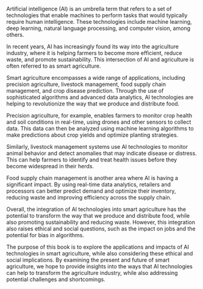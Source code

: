 
Artificial intelligence (AI) is an umbrella term that refers to a set of technologies that enable machines to perform tasks that would typically require human intelligence. These technologies include machine learning, deep learning, natural language processing, and computer vision, among others.

In recent years, AI has increasingly found its way into the agriculture industry, where it is helping farmers to become more efficient, reduce waste, and promote sustainability. This intersection of AI and agriculture is often referred to as smart agriculture.

Smart agriculture encompasses a wide range of applications, including precision agriculture, livestock management, food supply chain management, and crop disease prediction. Through the use of sophisticated algorithms and advanced data analytics, AI technologies are helping to revolutionize the way that we produce and distribute food.

Precision agriculture, for example, enables farmers to monitor crop health and soil conditions in real-time, using drones and other sensors to collect data. This data can then be analyzed using machine learning algorithms to make predictions about crop yields and optimize planting strategies.

Similarly, livestock management systems use AI technologies to monitor animal behavior and detect anomalies that may indicate disease or distress. This can help farmers to identify and treat health issues before they become widespread in their herds.

Food supply chain management is another area where AI is having a significant impact. By using real-time data analytics, retailers and processors can better predict demand and optimize their inventory, reducing waste and improving efficiency across the supply chain.

Overall, the integration of AI technologies into smart agriculture has the potential to transform the way that we produce and distribute food, while also promoting sustainability and reducing waste. However, this integration also raises ethical and social questions, such as the impact on jobs and the potential for bias in algorithms.

The purpose of this book is to explore the applications and impacts of AI technologies in smart agriculture, while also considering these ethical and social implications. By examining the present and future of smart agriculture, we hope to provide insights into the ways that AI technologies can help to transform the agriculture industry, while also addressing potential challenges and shortcomings.
